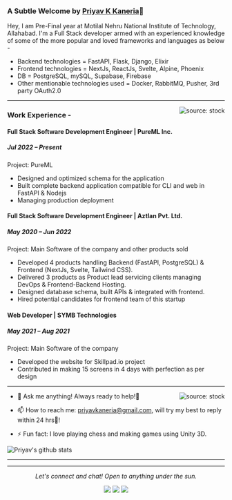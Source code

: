 ### A Subtle Welcome by [Priyav K Kaneria](https://priyavkaneria-resume.netlify.app)👋

Hey, I am Pre-Final year at Motilal Nehru National Institute of Technology, Allahabad. I'm a Full Stack developer armed with an experienced knowledge of some of the more popular and loved frameworks and languages as below -
- Backend technologies = FastAPI, Flask, Django, Elixir
- Frontend technologies = NextJs, ReactJs, Svelte, Alpine, Phoenix
- DB = PostgreSQL, mySQL, Supabase, Firebase
- Other mentionable technologies used = Docker, RabbitMQ, Pusher, 3rd party OAuth2.0
*******

<a href="https://i.ibb.co/1fD8JDJ/monkey-working.gif"><img align="right" src="https://i.ibb.co/1fD8JDJ/monkey-working.gif" title="source: stock" /></a>
### Work Experience -

#### Full Stack Software Development Engineer | PureML Inc.
##### Jul 2022 – Present
Project: PureML
- Designed and optimized schema for the application
- Built complete backend application compatible for CLI and web in FastAPI & Nodejs
- Managing production deployment

#### Full Stack Software Development Engineer | Aztlan Pvt. Ltd.
##### May 2020 – Jun 2022
Project: Main Software of the company and other products sold
- Developed 4 products handling Backend (FastAPI, PostgreSQL) & Frontend (NextJs, Svelte, Tailwind CSS).
- Delivered 3 products as Product lead servicing clients managing DevOps & Frontend-Backend Hosting.
- Designed database schema, built APIs & integrated with frontend.
- Hired potential candidates for frontend team of this startup

#### Web Developer | SYMB Technologies
##### May 2021 – Aug 2021
Project: Main Software of the company
- Developed the website for Skillpad.io project
- Contributed in making 15 screens in 4 days with perfection as per design

<!-- Please don't remove this: Grab your social icons from https://github.com/carlsednaoui/gitsocial -->

<!--
**priyavkaneria/priyavkaneria** is a ✨ _special_ ✨ repository because its `README.md` (this file) appears on your GitHub profile.
-->
*******
<a href="https://i.ibb.co/0snKvYj/cool-computer.gif"><img align="right" src="https://i.ibb.co/0snKvYj/cool-computer.gif" title="source: stock" /></a>
- 💬 Ask me anything!
     Always ready to help!🤩

- 📫 How to reach me: 
priyavkaneria@gmail.com, will try my best to reply within 24 hrs🏁!


- ⚡ Fun fact: I love playing chess and making games using Unity 3D.


![Priyav's github stats](https://github-readme-stats.vercel.app/api?username=priyavkaneria&show_icons=true&hide_border=true&icon_color=5CFF33&theme=nord)
******
<!-- **Views:**<br>
![Visitor Count](https://profile-counter.glitch.me/priyavkaneria/count.svg) -->

<hr>
<p align="center">
  <i>Let's connect and chat! Open to anything under the sun.</i>

  <p align="center">
    <a href="https://twitter.com/priyav_kaneria" alt="Twitter"><img src="https://raw.githubusercontent.com/jayehernandez/jayehernandez/3f5402efef9a0ae89211a6e04609558e862ca616/readme/twitter-fill.svg"></a>
    <a href="https://www.linkedin.com/in/priyavkaneria/" alt="Linkedin"><img src="https://raw.githubusercontent.com/jayehernandez/jayehernandez/3f5402efef9a0ae89211a6e04609558e862ca616/readme/linkedin-fill.svg"></a>
    <a href="mailto:priyavkaneria@gmail.com" alt="Contact me"><img src="https://raw.githubusercontent.com/jayehernandez/jayehernandez/3f5402efef9a0ae89211a6e04609558e862ca616/readme/mail-fill.svg"></a>
<!--     <a href="https://jayehernandez.com" alt="My site"><img src="https://raw.githubusercontent.com/jayehernandez/jayehernandez/3f5402efef9a0ae89211a6e04609558e862ca616/readme/external-link-line.svg"></a> -->
  </p>
</p>
